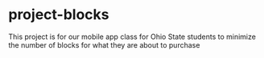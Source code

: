 # project-blocks
This project is for our mobile app class for Ohio State students to minimize the number of blocks for what they are about to purchase
